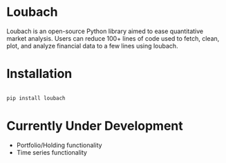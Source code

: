 # Loubach

Loubach is an open-source Python library aimed to ease quantitative market analysis. Users can reduce 100+ lines of code used to fetch, clean, plot, and analyze financial data to a few lines using loubach.

# Installation 
```bash

pip install loubach

```

# Currently Under Development 

* Portfolio/Holding functionality
* Time series functionality
